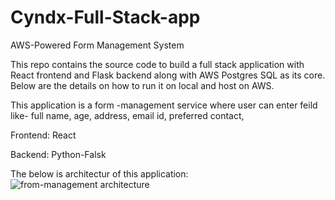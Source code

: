 # Cyndx-Full-Stack-app
AWS-Powered Form Management System


This repo contains the source code to build a full stack application with React frontend and Flask backend along with AWS Postgres SQL as its core. Below are the details on how to run it on local and host on AWS.

This application is a form -management service where user can enter feild like- full name, age, address, email id, preferred contact, 

Frontend: React 

Backend: Python-Falsk

The below is architectur of this application:
![from-management architecture](https://github.com/user-attachments/assets/2df41fa9-7866-4f52-bc0b-2034c74d9289)
